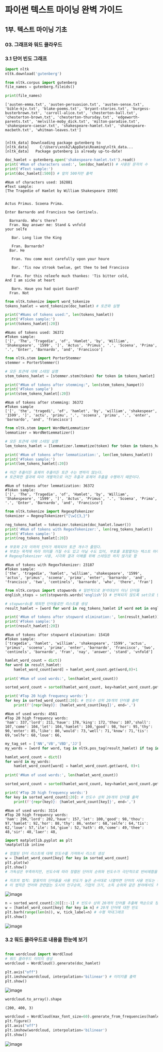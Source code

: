 # 파이썬 텍스트 마이닝 완벽 가이드

## 1부. 텍스트 마이닝 기초

### 03. 그래프와 워드 클라우드

### 3.1 단어 빈도 그래프


```python
import nltk
nltk.download('gutenberg')

from nltk.corpus import gutenberg
file_names = gutenberg.fileids()

print(file_names)
```

    ['austen-emma.txt', 'austen-persuasion.txt', 'austen-sense.txt', 'bible-kjv.txt', 'blake-poems.txt', 'bryant-stories.txt', 'burgess-busterbrown.txt', 'carroll-alice.txt', 'chesterton-ball.txt', 'chesterton-brown.txt', 'chesterton-thursday.txt', 'edgeworth-parents.txt', 'melville-moby_dick.txt', 'milton-paradise.txt', 'shakespeare-caesar.txt', 'shakespeare-hamlet.txt', 'shakespeare-macbeth.txt', 'whitman-leaves.txt']
    

    [nltk_data] Downloading package gutenberg to
    [nltk_data]     C:\Users\xnsk2\AppData\Roaming\nltk_data...
    [nltk_data]   Package gutenberg is already up-to-date!
    


```python
doc_hamlet = gutenberg.open('shakespeare-hamlet.txt').read()
print('#Num of characters used:', len(doc_hamlet)) # 사용된 문자의 수 
print('#Text sample:')
print(doc_hamlet[:500]) # 앞의 500자만 출력
```

    #Num of characters used: 162881
    #Text sample:
    [The Tragedie of Hamlet by William Shakespeare 1599]
    
    
    Actus Primus. Scoena Prima.
    
    Enter Barnardo and Francisco two Centinels.
    
      Barnardo. Who's there?
      Fran. Nay answer me: Stand & vnfold
    your selfe
    
       Bar. Long liue the King
    
       Fran. Barnardo?
      Bar. He
    
       Fran. You come most carefully vpon your houre
    
       Bar. 'Tis now strook twelue, get thee to bed Francisco
    
       Fran. For this releefe much thankes: 'Tis bitter cold,
    And I am sicke at heart
    
       Barn. Haue you had quiet Guard?
      Fran. Not
    


```python
from nltk.tokenize import word_tokenize
tokens_hamlet = word_tokenize(doc_hamlet) # 토큰화 실행

print("#Nums of tokens used:", len(tokens_hamlet))
print('#Token sample:')
print(tokens_hamlet[:20])
```

    #Nums of tokens used: 36372
    #Token sample:
    ['[', 'The', 'Tragedie', 'of', 'Hamlet', 'by', 'William', 'Shakespeare', '1599', ']', 'Actus', 'Primus', '.', 'Scoena', 'Prima', '.', 'Enter', 'Barnardo', 'and', 'Francisco']
    


```python
from nltk.stem import PorterStemmer
stemmer = PorterStemmer()

# 모든 토큰에 대해 스테밍 실행
stem_tokens_hamlet = [stemmer.stem(token) for token in tokens_hamlet]

print("#Num of tokens after stemming:", len(stem_tokens_hampet))
print('#Token sample')
print(stem_tokens_hamlet[:20])
```

    #Num of tokens after stemming: 36372
    #Token sample
    ['[', 'the', 'tragedi', 'of', 'hamlet', 'by', 'william', 'shakespear', '1599', ']', 'actu', 'primu', '.', 'scoena', 'prima', '.', 'enter', 'barnardo', 'and', 'francisco']
    


```python
from nltk.stem import WordNetLemmatizer
lemmatizer = WordNetLemmatizer()

# 모든 토큰에 대해 스테밍 실행
lem_tokens_hamlet = [lemmatizer.lemmatize(token) for token in tokens_hamlet]

print('#Num of tokens after lemmatization:', len(lem_tokens_hamlet))
print('#Token sample:')
print(lem_tokens_hamlet[:20])

# 어간 추출이든 표제어 추출이든 토큰 수는 변하지 않는다.
# 토큰화한 결과에 따라 개별적으로 어간 추출과 표제어 추출을 수행하기 때문이다.
```

    #Num of tokens after lemmatization: 36372
    #Token sample:
    ['[', 'The', 'Tragedie', 'of', 'Hamlet', 'by', 'William', 'Shakespeare', '1599', ']', 'Actus', 'Primus', '.', 'Scoena', 'Prima', '.', 'Enter', 'Barnardo', 'and', 'Francisco']
    


```python
from nltk.tokenize import RegexpTokenizer
tokenizer = RegexpTokenizer("[\w]{3,}")

reg_tokens_hamlet = tokenizer.tokenize(doc_hamlet.lower())
print('#Num of tokens with RegexTokenizer:', len(reg_tokens_hamlet))
print('#Token sample:')
print(reg_tokens_hamlet[:20])

# 부호와 2자 이하의 단어가 제외되어 토큰 개수가 줄었다.
# 부호는 목적에 따라 의미를 가질 수도 있고 아닐 수도 있어, 부호를 포함할지는 텍스트 마이닝 수행자에 달려 있다.
# RegexpTokenizer 사용, 시각화 결과 이해를 위해 스테밍은 하지 않기로 함
```

    #Num of tokens with RegexTokenizer: 23187
    #Token sample:
    ['the', 'tragedie', 'hamlet', 'william', 'shakespeare', '1599', 'actus', 'primus', 'scoena', 'prima', 'enter', 'barnardo', 'and', 'francisco', 'two', 'centinels', 'barnardo', 'who', 'there', 'fran']
    


```python
from nltk.corpus import stopwords # 일반적으로 분석대상이 아닌 단어들
english_stops = set(stopwords.words('english')) # 반복되지 않도록 set으로 변환

# stopwords를 제외한 단어들로만 리스트를 생성
result_hamlet = [word for word in reg_tokens_hamlet if word not in english_stops]

print('#Num of tokens after stopword elimination:', len(result_hamlet))
print('#Token sample:')
print(result_hamlet[:20])
```
    #Num of tokens after stopword elimination: 15410
    #Token sample:
    ['tragedie', 'hamlet', 'william', 'shakespeare', '1599', 'actus', 'primus', 'scoena', 'prima', 'enter', 'barnardo', 'francisco', 'two', 'centinels', 'barnardo', 'fran', 'nay', 'answer', 'stand', 'vnfold']

```python
hamlet_word_count = dict()
for word in result_hamlet:
    hamlet_word_count[word] = hamlet_word_count.get(word,0)+1
    
print('#Num of used words:', len(hamlet_word_count))

sorted_word_count = sorted(hamlet_word_count, key=hamlet_word_count.get, reverse=True)

print('#Top 20 high frequency words:')
for key in sorted_word_count[:20]: # 빈도수 상위 20개의 단어를 출력
    print(f'{repr(key)}: {hamlet_word_count[key]}', end=',')
```

    #Num of used words: 4561
    #Top 20 high frequency words:
    'ham': 337,'lord': 211,'haue': 178,'king': 172,'thou': 107,'shall': 107,'come': 104,'let': 104,'hamlet': 100,'good': 98,'hor': 95,'thy': 90,'enter': 85,'like': 80,'would': 73,'well': 71,'know': 71,'tis': 69,'selfe': 68,'loue': 66,



```python
my_tag_set = ['NN','VB','VBD','JJ']
my_words = [word for word, tag in nltk.pos_tag(result_hamlet) if tag in my_tag_set]

hamlet_word_count = dict()
for word in my_words:
    hamlet_word_count[word] = hamlet_word_count.get(word, 0)+1
    
print('#Num of used words:', len(hamlet_word_count))

sorted_word_count = sorted(hamlet_word_count, key=hamlet_word_count.get, reverse=True) #dictionary 값으로 sorting

print('#Top 20 high frequency words:')
for key in sorted_word_count[:20]: # 빈도수 상위 20개의 단어를 출력
    print(f'{repr(key)}: {hamlet_word_count[key]}', end=',')
```

    #Num of used words: 3114
    #Top 20 high frequency words:
    'ham': 296,'lord': 202,'haue': 157,'let': 100,'good': 98,'thou': 97,'hamlet': 92,'hor': 88,'thy': 86,'enter': 68,'selfe': 64,'tis': 62,'loue': 57,'ile': 54,'giue': 52,'hath': 49,'come': 49,'thee': 48,'sir': 48,'laer': 48,



```python
import matplotlib.pyplot as plt
%matplotlib inline

# 정렬된 단어 리스트에 대해 빈도수를 가져와서 리스트 생성
w = [hamlet_word_count[key] for key in sorted_word_count]
plt.plot(w)
plt.show()
# 가독성은 부족하지만, 빈도수에 따라 정렬된 단어의 순위와 빈도수가 극단적으로 반비례함을 보여줌

# 지프의 법칙: 말뭉치의 단어들을 사용 빈도가 높은 순서대로 나열하면 단어의 사용 빈도는 단어의 순위에 반비례한다.
# 이 법칙은 언어와 관련없는 도시의 인구순위, 기업의 크기, 소득 순위와 같은 분야에서도 적용된다.

```

![image](https://user-images.githubusercontent.com/52664532/169548642-90f51e85-8b44-49ca-b08f-a40995f563a4.png)


```python
n = sorted_word_count[:20][::-1] # 빈도수 상위 20개의 단어를 추출해 역순으로 정렬
w = [hamlet_word_count[key] for key in n] # 20개 단어에 대한 빈도
plt.barh(range(len(n)), w, tick_label=n) # 수평 막대그래프
plt.show()

```
![image](https://user-images.githubusercontent.com/52664532/169657214-5cfc3245-9abb-4d3b-86ab-a35bcac692b2.png)

### 3.2 워드 클라우드로 내용을 한눈에 보기

```python

from wordcloud import WordCloud
# 워드 클라우드 이미지 생성
wordcloud = WordCloud().generate(doc_hamlet)

plt.axis("off")
plt.imshow(wordcloud, interpolation='bilinear') # 이미지를 출력
plt.show()

```
![image](https://user-images.githubusercontent.com/52664532/169657240-9a3ac84b-1982-4209-b7d8-909e409551cf.png)


```python
wordcloud.to_array().shape

```
    (200, 400, 3)


```python
wordcloud = WordCloud(max_font_size=60).generate_from_frequencies(hamlet_word_count)
plt.figure()
plt.axis("off")
plt.imshow(wordcloud, interpolation='bilinear')
plt.show()

```

![image](https://user-images.githubusercontent.com/52664532/169657278-3cd4785f-1e12-4b20-bc7a-f4d37a5cc076.png)



```python


```

```python


```
